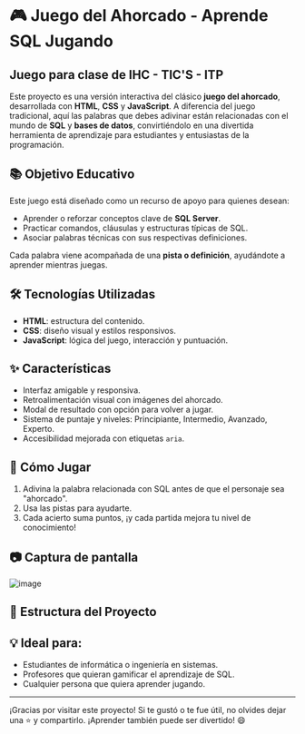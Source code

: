 # 🎮 Juego del Ahorcado - Aprende SQL Jugando

## Juego para clase de IHC - TIC'S - ITP

Este proyecto es una versión interactiva del clásico **juego del ahorcado**, desarrollada con **HTML**, **CSS** y **JavaScript**. A diferencia del juego tradicional, aquí las palabras que debes adivinar están relacionadas con el mundo de **SQL** y **bases de datos**, convirtiéndolo en una divertida herramienta de aprendizaje para estudiantes y entusiastas de la programación.

## 📚 Objetivo Educativo

Este juego está diseñado como un recurso de apoyo para quienes desean:

- Aprender o reforzar conceptos clave de **SQL Server**.
- Practicar comandos, cláusulas y estructuras típicas de SQL.
- Asociar palabras técnicas con sus respectivas definiciones.

Cada palabra viene acompañada de una **pista o definición**, ayudándote a aprender mientras juegas.

## 🛠️ Tecnologías Utilizadas

- **HTML**: estructura del contenido.
- **CSS**: diseño visual y estilos responsivos.
- **JavaScript**: lógica del juego, interacción y puntuación.

## ✨ Características

- Interfaz amigable y responsiva.
- Retroalimentación visual con imágenes del ahorcado.
- Modal de resultado con opción para volver a jugar.
- Sistema de puntaje y niveles: Principiante, Intermedio, Avanzado, Experto.
- Accesibilidad mejorada con etiquetas `aria`.

## 🚀 Cómo Jugar

1. Adivina la palabra relacionada con SQL antes de que el personaje sea "ahorcado".
2. Usa las pistas para ayudarte.
3. Cada acierto suma puntos, ¡y cada partida mejora tu nivel de conocimiento!

## 📷 Captura de pantalla

![image](https://github.com/user-attachments/assets/6d399ad2-c698-459c-b629-6b5917de7c37)


## 📂 Estructura del Proyecto



## 💡 Ideal para:

- Estudiantes de informática o ingeniería en sistemas.
- Profesores que quieran gamificar el aprendizaje de SQL.
- Cualquier persona que quiera aprender jugando.

---

¡Gracias por visitar este proyecto! Si te gustó o te fue útil, no olvides dejar una ⭐ y compartirlo. ¡Aprender también puede ser divertido! 😄


